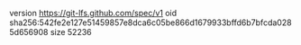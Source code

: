 version https://git-lfs.github.com/spec/v1
oid sha256:542fe2e127e51459857e8dca6c05be866d1679933bffd6b7bfcda0285d656908
size 52236
